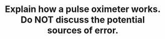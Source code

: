 ---
title: "Explain how a pulse oximeter works. Do NOT discuss the potential sources of error."
entityType: SAQ
exam: PEX
college: ANZCA
year: 2021
sitting: A
question: 11
passRate: 29.9
EC_expectedDomains:
- "The major domains assessed in this question were: system components; Beer-Lambert law; differential absorption; isolation of the pulsatile component; converting ratio R to SpO2."
EC_errorsCommon:
- "Common problems with the answers included: incorrect use of the terms “SaO2”, “SpO2”, and “PaO2”; the misconception that only infrared light is used in pulse oximetry; limited or no application of the Beer-Lambert law to pulse oximetry; incorrect or contradictory statements about the absorption spectra for oxyhaemoglobin and deoxyhaemoglobin; absent or insufficient explanation of the pulsatile or “alternating current” (AC) compartment."
---